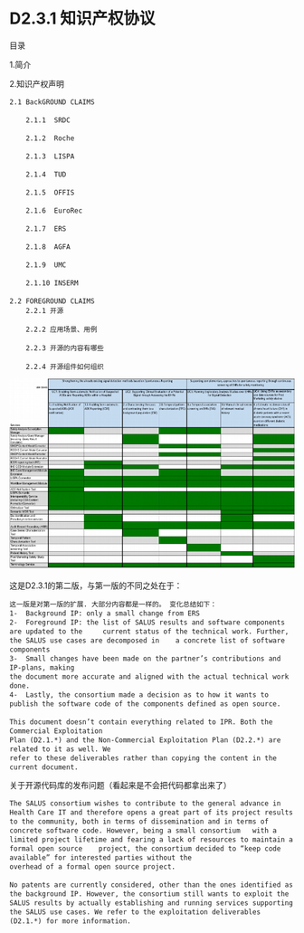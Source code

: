 D2.3.1 知识产权协议	
==============

目录	
	
1.简介		

2.知识产权声明	

    2.1 BackGROUND CLAIMS		

        2.1.1  SRDC	

        2.1.2  Roche 	

        2.1.3  LISPA		

        2.1.4  TUD		

        2.1.5  OFFIS

        2.1.6  EuroRec		

        2.1.7  ERS		

        2.1.8  AGFA	

        2.1.9  UMC		

        2.1.10 INSERM	

    2.2 FOREGROUND CLAIMS	
        2.2.1 开源		

        2.2.2 应用场景、用例		

        2.2.3 开源的内容有哪些	

        2.2.4 开源组件如何组织	

![](img/usecaseservice.jpg)

这是D2.3.1的第二版，与第一版的不同之处在于：

	这一版是对第一版的扩展. 大部分内容都是一样的。 变化总结如下：
	1-  Background IP: only a small change from ERS 
	2-  Foreground IP: the list of SALUS results and software components are updated to the 	current status of the technical work. Further, the SALUS use cases are decomposed in 	a concrete list of software components 
	3-  Small changes have been made on the partner’s contributions and IP-plans, making 
	the document more accurate and aligned with the actual technical work done. 
	4-  Lastly, the consortium made a decision as to how it wants to publish the software code of the components defined as open source. 
	 
	This document doesn’t contain everything related to IPR. Both the Commercial Exploitation 
	Plan (D2.1.*) and the Non-Commercial Exploitation Plan (D2.2.*) are related to it as well. We 
	refer to these deliverables rather than copying the content in the current document. 
		
关于开源代码库的发布问题（看起来是不会把代码都拿出来了）	

	The SALUS consortium wishes to contribute to the general advance in Health Care IT and therefore opens a great part of its project results to the community, both in terms of dissemination and in terms of concrete software code. However, being a small consortium 	with a limited project lifetime and fearing a lack of resources to maintain a formal open source 	project, the consortium decided to “keep code available” for interested parties without the 
	overhead of a formal open source project. 
	 
	No patents are currently considered, other than the ones identified as the background IP. However, the consortium still wants to exploit the SALUS results by actually establishing and running services supporting the SALUS use cases. We refer to the exploitation deliverables (D2.1.*) for more information. 
